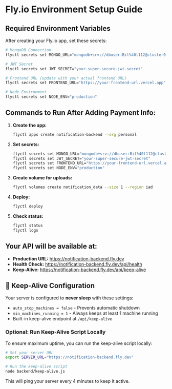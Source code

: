 # Fly.io Environment Setup Guide

## Required Environment Variables

After creating your Fly.io app, set these secrets:

```bash
# MongoDB Connection
flyctl secrets set MONGO_URL="mongodb+srv://dbuser:Bil%40l112@cluster0.ey6gj6g.mongodb.net/mob_notifications"

# JWT Secret
flyctl secrets set JWT_SECRET="your-super-secure-jwt-secret"

# Frontend URL (update with your actual frontend URL)
flyctl secrets set FRONTEND_URL="https://your-frontend-url.vercel.app"

# Node Environment
flyctl secrets set NODE_ENV="production"
```

## Commands to Run After Adding Payment Info:

1. **Create the app:**
   ```bash
   flyctl apps create notification-backend --org personal
   ```

2. **Set secrets:**
   ```bash
   flyctl secrets set MONGO_URL="mongodb+srv://dbuser:Bil%40l112@cluster0.ey6gj6g.mongodb.net/mob_notifications"
   flyctl secrets set JWT_SECRET="your-super-secure-jwt-secret"
   flyctl secrets set FRONTEND_URL="https://your-frontend-url.vercel.app"
   flyctl secrets set NODE_ENV="production"
   ```

3. **Create volume for uploads:**
   ```bash
   flyctl volumes create notification_data --size 1 --region iad
   ```

4. **Deploy:**
   ```bash
   flyctl deploy
   ```

5. **Check status:**
   ```bash
   flyctl status
   flyctl logs
   ```

## Your API will be available at:
- **Production URL:** https://notification-backend.fly.dev
- **Health Check:** https://notification-backend.fly.dev/api/health
- **Keep-Alive:** https://notification-backend.fly.dev/api/keep-alive

## 🚀 Keep-Alive Configuration

Your server is configured to **never sleep** with these settings:
- `auto_stop_machines = false` - Prevents automatic shutdown
- `min_machines_running = 1` - Always keeps at least 1 machine running
- Built-in keep-alive endpoint at `/api/keep-alive`

### Optional: Run Keep-Alive Script Locally
To ensure maximum uptime, you can run the keep-alive script locally:

```bash
# Set your server URL
export SERVER_URL="https://notification-backend.fly.dev"

# Run the keep-alive script
node backend/keep-alive.js
```

This will ping your server every 4 minutes to keep it active. 
